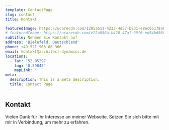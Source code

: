 ```yaml
---
template: ContactPage
slug: contact
title: Kontakt

featuredImage: https://ucarecdn.com/1205a511-4233-4d57-b231-e8ec65178a0b/
# featuredImage: https://ucarecdn.com/e22a858a-b420-47af-99f6-ed54b6860333/
subtitle: Nehmen Sie Kontakt auf
address: 'Bielefeld, Deutschland'
phone: +49 521 963 06 366
email: kontakt@architect-dynamics.de
locations:
  - lat: '52.05297'
    lng: '8.59845'
    mapLink: ''
meta:
  description: This is a meta description.
  title: Contact Page
---
```


## Kontakt

Vielen Dank für Ihr Interesse an meiner Webseite. Setzen Sie sich bitte mit mir in Verbindung, um mehr zu erfahren.
